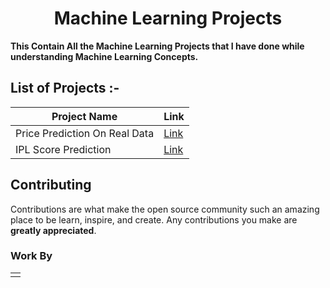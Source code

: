 
<div Align="center"><h1>Machine Learning Projects </h1></div>




**This Contain All the Machine Learning Projects that I have done while understanding Machine Learning Concepts.**


## List of Projects :-

| Project Name                                | Link                                                                                                                                 |
|---------------------------------------------|--------------------------------------------------------------------------------------------------------------------------------------|
| Price Prediction On Real Data               | [Link](https://github.com/Ajij120386/Machine_Learning/tree/main/Price%20Prediction%20On%20Real%20Data)                               |
| IPL Score Prediction                        | [Link](https://github.com/Ajij120386/Machine_Learning/tree/main/IPL%20Score%20Prediction)                |
                                


## Contributing

Contributions are what make the open source community such an amazing place to be learn, inspire, and create. Any contributions you make are **greatly appreciated**.

### Work By
 
 <table>
  <tr>
    <td align="center"><a href="https://github.com/Ajij120386"></a></td>
   <tr>
  <table>

